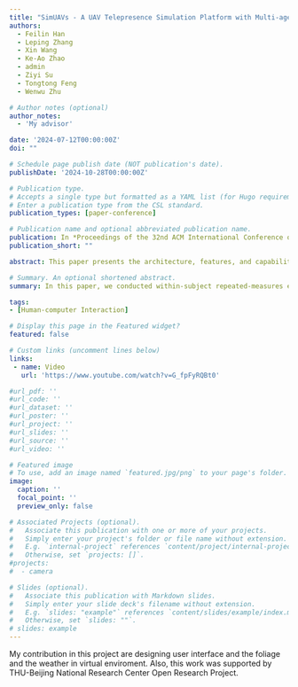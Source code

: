 ```yaml
---
title: "SimUAVs - A UAV Telepresence Simulation Platform with Multi-agent Sensing and Dynamic Environment"
authors:
  - Feilin Han
  - Leping Zhang
  - Xin Wang
  - Ke-Ao Zhao
  - admin
  - Ziyi Su
  - Tongtong Feng
  - Wenwu Zhu

# Author notes (optional)
author_notes:
  - 'My advisor'

date: '2024-07-12T00:00:00Z'
doi: ""

# Schedule page publish date (NOT publication's date).
publishDate: '2024-10-28T00:00:00Z'

# Publication type.
# Accepts a single type but formatted as a YAML list (for Hugo requirements).
# Enter a publication type from the CSL standard.
publication_types: [paper-conference]

# Publication name and optional abbreviated publication name.
publication: In *Proceedings of the 32nd ACM International Conference on Multimedia* Technical Demostrations Session
publication_short: ""

abstract: This paper presents the architecture, features, and capabilities of SimUAVs. Leveraging Unreal Engine (UE), AirSim APIs, and ROS (Robot Operating System), our platform enables realistic simulations, mirroring real-world conditions and facilitating research in UAV technology.

# Summary. An optional shortened abstract.
summary: In this paper, we conducted within-subject repeated-measures experiments on 22 participants in an HMD-based immersive environment, to explore the correlation between viewing experience and comprehensive factors.

tags: 
- [Human-computer Interaction]

# Display this page in the Featured widget?
featured: false

# Custom links (uncomment lines below)
links:
 - name: Video
   url: 'https://www.youtube.com/watch?v=G_fpFyRQBt0'

#url_pdf: ''
#url_code: ''
#url_dataset: ''
#url_poster: ''
#url_project: ''
#url_slides: ''
#url_source: ''
#url_video: ''

# Featured image
# To use, add an image named `featured.jpg/png` to your page's folder.
image:
  caption: ''
  focal_point: ''
  preview_only: false

# Associated Projects (optional).
#   Associate this publication with one or more of your projects.
#   Simply enter your project's folder or file name without extension.
#   E.g. `internal-project` references `content/project/internal-project/index.md`.
#   Otherwise, set `projects: []`.
#projects:
#  - camera

# Slides (optional).
#   Associate this publication with Markdown slides.
#   Simply enter your slide deck's filename without extension.
#   E.g. `slides: "example"` references `content/slides/example/index.md`.
#   Otherwise, set `slides: ""`.
# slides: example
---
```

My contribution in this project are designing user interface and the foliage and the weather in virtual enviroment. Also, this work was supported by THU-Beijing National Research Center Open Research Project.
